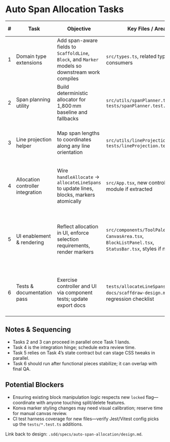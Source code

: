 # Auto Span Allocation Tasks

| # | Task | Objective | Key Files / Areas | Definition of Done | Owner | Order / Dependencies |
|---|------|-----------|-------------------|--------------------|-------|----------------------|
| 1 | Domain type extensions | Add span-aware fields to `ScaffoldLine`, `Block`, and `Marker` models so downstream work compiles | `src/types.ts`, related type consumers | Types updated with `metadata.spans`, `spanChecksum`, `sourceLineId`, `locked`, `lineId`, `generated`; app builds without TypeScript errors | TBD (default: kazuto) | Must precede tasks that persist spans or markers |
| 2 | Span planning utility | Build deterministic allocator for 1,800 mm baseline and fallbacks | `src/utils/spanPlanner.ts`, `tests/spanPlanner.test.ts` | Pure function returns ordered segments, handles <150 mm warning, unit tests cover baseline and edge cases | TBD | Depends on Task 1 (types for planner return shape) |
| 3 | Line projection helper | Map span lengths to coordinates along any line orientation | `src/utils/lineProjection.ts`, `tests/lineProjection.test.ts` | Utility converts lengths into `{start,end}` pairs within ±1 mm of endpoints; tests cover horizontal/vertical/diagonal lines | TBD | Parallel with Task 2 after Task 1 |
| 4 | Allocation controller integration | Wire `handleAllocate` → `allocateLineSpans` to update lines, blocks, markers atomically | `src/App.tsx`, new controller module if extracted | Selected line validated; spans stored in `metadata.spans`; markers regenerated with color + flags; blocks synced with `locked`/`sourceLineId`; summary string emitted | TBD | Requires Tasks 1–3 |
| 5 | UI enablement & rendering | Reflect allocation in UI, enforce selection requirements, render markers | `src/components/ToolPalette.tsx`, `CanvasArea.tsx`, `BlockListPanel.tsx`, `StatusBar.tsx`, styles if needed | "割付" button disabled until a line is selected with tooltip/hint; markers draw with new color props and ignore duplicates; BlockList shows generated spans as read-only; StatusBar announces summary | TBD | Depends on Task 4 (state shape) |
| 6 | Tests & documentation pass | Exercise controller and UI via component tests; update export docs | `tests/allocateLineSpans.test.tsx`, `docs/scaffdraw-design.md`, regression checklist | React Testing Library test covers happy path & underflow warning; docs describe `metadata.spans`; manual export smoke checklist executed and logged | TBD | Final task; requires Tasks 2–5 |

## Notes & Sequencing
- Tasks 2 and 3 can proceed in parallel once Task 1 lands.
- Task 4 is the integration hinge; schedule extra review time.
- Task 5 relies on Task 4’s state contract but can stage CSS tweaks in parallel.
- Task 6 should run after functional pieces stabilize; it can overlap with final QA.

## Potential Blockers
- Ensuring existing block manipulation logic respects new `locked` flag—coordinate with anyone touching split/delete features.
- Konva marker styling changes may need visual calibration; reserve time for manual canvas review.
- CI test harness coverage for new files—verify Jest/Vitest config picks up the `tests/*.test.ts` additions.

Link back to design: `.sdd/specs/auto-span-allocation/design.md`.
